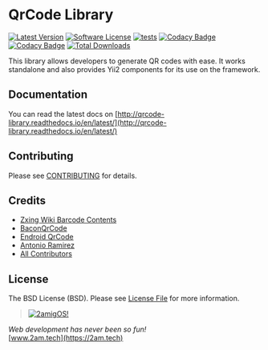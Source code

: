 QrCode Library
================

[![Latest Version](https://img.shields.io/github/tag/steinhaug/qrcode-library.svg?style=flat-square&label=release)](https://github.com/steinhaug/qrcode-library/tags)
[![Software License](https://img.shields.io/badge/license-BSD-brightgreen.svg?style=flat-square)](LICENSE.md)
[![tests](https://github.com/steinhaug/qrcode-library/actions/workflows/ci.yml/badge.svg)](https://github.com/steinhaug/qrcode-library/actions/workflows/ci.yml)
[![Codacy Badge](https://app.codacy.com/project/badge/Grade/b61a5b723c0d4799aedbb9150d4d544c)](https://app.codacy.com/gh/steinhaug/qrcode-library/dashboard?utm_source=gh&utm_medium=referral&utm_content=&utm_campaign=Badge_grade)
[![Codacy Badge](https://app.codacy.com/project/badge/Coverage/b61a5b723c0d4799aedbb9150d4d544c)](https://app.codacy.com/gh/steinhaug/qrcode-library/dashboard?utm_source=gh&utm_medium=referral&utm_content=&utm_campaign=Badge_coverage)
[![Total Downloads](https://img.shields.io/packagist/dt/steinhaug/qrcode-library.svg)](https://packagist.org/packages/steinhaug/qrcode-library) 

This library allows developers to generate QR codes with ease. It works standalone and also provides Yii2 components for 
its use on the framework.

## Documentation 

You can read the latest docs on [http://qrcode-library.readthedocs.io/en/latest/](http://qrcode-library.readthedocs.io/en/latest/)

## Contributing

Please see [CONTRIBUTING](CONTRIBUTING.md) for details.

## Credits

- [Zxing Wiki Barcode Contents](https://github.com/zxing/zxing/wiki/Barcode-Contents)
- [BaconQrCode](https://github.com/Bacon/BaconQrCode)
- [Endroid QrCode](https://github.com/endroid/QrCode)
- [Antonio Ramirez](https://github.com/tonydspaniard)
- [All Contributors](../../contributors)

## License

The BSD License (BSD). Please see [License File](LICENSE.md) for more information.


> [![2amigOS!](http://www.gravatar.com/avatar/55363394d72945ff7ed312556ec041e0.png)](https://2amigos.us)

<i>Web development has never been so fun!</i>  
[www.2am.tech](https://2am.tech)
